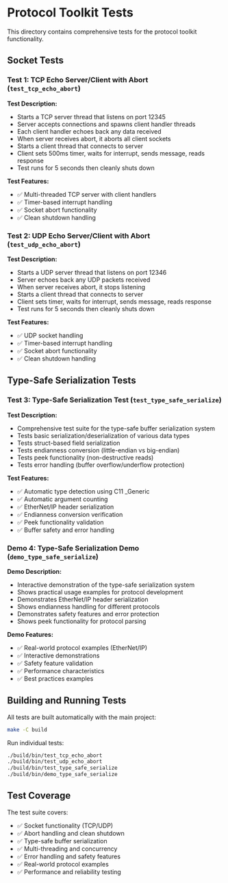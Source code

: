 # Protocol Toolkit Tests

This directory contains comprehensive tests for the protocol toolkit functionality.

## Socket Tests

### Test 1: TCP Echo Server/Client with Abort (`test_tcp_echo_abort`)

**Test Description:**
- Starts a TCP server thread that listens on port 12345
- Server accepts connections and spawns client handler threads
- Each client handler echoes back any data received
- When server receives abort, it aborts all client sockets
- Starts a client thread that connects to server
- Client sets 500ms timer, waits for interrupt, sends message, reads response
- Test runs for 5 seconds then cleanly shuts down

**Test Features:**
- ✅ Multi-threaded TCP server with client handlers
- ✅ Timer-based interrupt handling
- ✅ Socket abort functionality
- ✅ Clean shutdown handling

### Test 2: UDP Echo Server/Client with Abort (`test_udp_echo_abort`)

**Test Description:**
- Starts a UDP server thread that listens on port 12346
- Server echoes back any UDP packets received
- When server receives abort, it stops listening
- Starts a client thread that connects to server
- Client sets timer, waits for interrupt, sends message, reads response
- Test runs for 5 seconds then cleanly shuts down

**Test Features:**
- ✅ UDP socket handling
- ✅ Timer-based interrupt handling
- ✅ Socket abort functionality
- ✅ Clean shutdown handling

## Type-Safe Serialization Tests

### Test 3: Type-Safe Serialization Test (`test_type_safe_serialize`)

**Test Description:**
- Comprehensive test suite for the type-safe buffer serialization system
- Tests basic serialization/deserialization of various data types
- Tests struct-based field serialization
- Tests endianness conversion (little-endian vs big-endian)
- Tests peek functionality (non-destructive reads)
- Tests error handling (buffer overflow/underflow protection)

**Test Features:**
- ✅ Automatic type detection using C11 _Generic
- ✅ Automatic argument counting
- ✅ EtherNet/IP header serialization
- ✅ Endianness conversion verification
- ✅ Peek functionality validation
- ✅ Buffer safety and error handling

### Demo 4: Type-Safe Serialization Demo (`demo_type_safe_serialize`)

**Demo Description:**
- Interactive demonstration of the type-safe serialization system
- Shows practical usage examples for protocol development
- Demonstrates EtherNet/IP header serialization
- Shows endianness handling for different protocols
- Demonstrates safety features and error protection
- Shows peek functionality for protocol parsing

**Demo Features:**
- ✅ Real-world protocol examples (EtherNet/IP)
- ✅ Interactive demonstrations
- ✅ Safety feature validation
- ✅ Performance characteristics
- ✅ Best practices examples

## Building and Running Tests

All tests are built automatically with the main project:

```bash
make -C build
```

Run individual tests:

```bash
./build/bin/test_tcp_echo_abort
./build/bin/test_udp_echo_abort
./build/bin/test_type_safe_serialize
./build/bin/demo_type_safe_serialize
```

## Test Coverage

The test suite covers:
- ✅ Socket functionality (TCP/UDP)
- ✅ Abort handling and clean shutdown
- ✅ Type-safe buffer serialization
- ✅ Multi-threading and concurrency
- ✅ Error handling and safety features
- ✅ Real-world protocol examples
- ✅ Performance and reliability testing